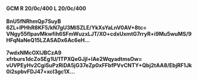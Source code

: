 #### GCM R 20/0c/400 L 20/0c/400
**BnU5fNRhmQp7SuyB**<br/>**6ZL+lPHhR8KF5/kN7gU3MiSZLE/YkXsYaLnV0AV+8tc=**<br/>**VNgy55fIpavMkwfih6SFmWuzxLJT/XO+cdxUxmtG7rryR+i9Mu5wuMS/9HFqNaNeQ15LZASADx6Ac6eH...**<br/><br/>
**7wdxNMcOXlJBCzA9**<br/>**xfrburs1dcZoSEg1U/1TPXQeGJjl+lAe2WqyadtmsOw=**<br/>**vUVPEyHv2CgiSuPzRiDA5jG37eZp0xFFbfPVvCNTY+Qbj2tAA8/EbjRF1Jk0i2spbvFDJ47+xcl3gc1X...**